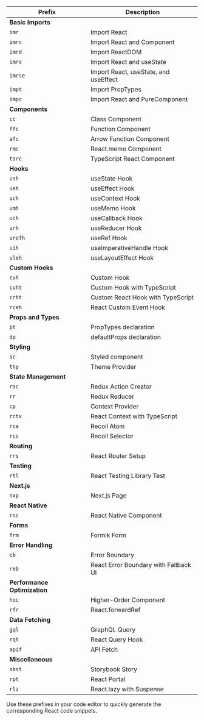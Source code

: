 
| Prefix | Description |
|---|---|
| **Basic Imports** |  |
| `imr` | Import React |
| `imrc` | Import React and Component |
| `imrd` | Import ReactDOM |
| `imrs` | Import React and useState |
| `imrse` | Import React, useState, and useEffect |
| `impt` | Import PropTypes |
| `impc` | Import React and PureComponent |
| **Components** |  |
| `cc` | Class Component |
| `ffc` | Function Component |
| `afc` | Arrow Function Component |
| `rmc` | React.memo Component |
| `tsrc` | TypeScript React Component |
| **Hooks** |  |
| `ush` | useState Hook |
| `ueh` | useEffect Hook |
| `uch` | useContext Hook |
| `umh` | useMemo Hook |
| `uch` | useCallback Hook |
| `urh` | useReducer Hook |
| `urefh` | useRef Hook |
| `uih` | useImperativeHandle Hook |
| `uleh` | useLayoutEffect Hook |
| **Custom Hooks** |  |
| `cuh` | Custom Hook |
| `cuht` | Custom Hook with TypeScript |
| `crht` | Custom React Hook with TypeScript |
| `rceh` | React Custom Event Hook |
| **Props and Types** |  |
| `pt` | PropTypes declaration |
| `dp` | defaultProps declaration |
| **Styling** |  |
| `sc` | Styled component |
| `thp` | Theme Provider |
| **State Management** |  |
| `rac` | Redux Action Creator |
| `rr` | Redux Reducer |
| `cp` | Context Provider |
| `rctx` | React Context with TypeScript |
| `rca` | Recoil Atom |
| `rcs` | Recoil Selector |
| **Routing** |  |
| `rrs` | React Router Setup |
| **Testing** |  |
| `rtl` | React Testing Library Test |
| **Next.js** |  |
| `nxp` | Next.js Page |
| **React Native** |  |
| `rnc` | React Native Component |
| **Forms** |  |
| `frm` | Formik Form |
| **Error Handling** |  |
| `eb` | Error Boundary |
| `reb` | React Error Boundary with Fallback UI |
| **Performance Optimization** |  |
| `hoc` | Higher-Order Component |
| `rfr` | React.forwardRef |
| **Data Fetching** |  |
| `gql` | GraphQL Query |
| `rqh` | React Query Hook |
| `apif` | API Fetch |
| **Miscellaneous** |  |
| `sbst` | Storybook Story |
| `rpt` | React Portal |
| `rlz` | React.lazy with Suspense |

Use these prefixes in your code editor to quickly generate the corresponding React code snippets.
